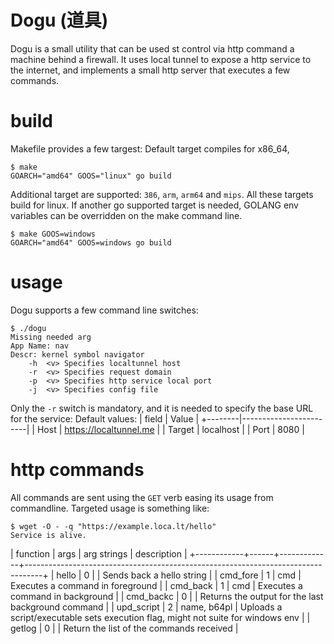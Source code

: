 # Dogu (道具)
Dogu is a small utility that can be used st control via http command a machine behind a firewall.
It uses local tunnel to expose a http service to the internet, and implements a small http server that executes a few commands.

# build
Makefile provides a few targest:
Default target compiles for x86_64,
```
$ make
GOARCH="amd64" GOOS="linux" go build
```
Additional target are supported: `386`, `arm`, `arm64` and `mips`.
All these targets build for linux.
If another go supported target is needed, GOLANG env variables can be overridden on the make command line.
```
$ make GOOS=windows
GOARCH="amd64" GOOS=windows go build
```

# usage
Dogu supports a few command line switches:
```
$ ./dogu
Missing needed arg
App Name: nav
Descr: kernel symbol navigator
	-h	<v>	Specifies localtunnel host
	-r	<v>	Specifies request domain
	-p	<v>	Specifies http service local port
	-j	<v>	Specifies config file
```
Only the `-r` switch is mandatory, and it is needed to specify the base URL for the service:
Default values:
| field  | Value                  |
+--------|------------------------|
| Host   | https://localtunnel.me |
| Target | localhost              |
| Port   | 8080                   |

# http commands
All commands are sent using the `GET` verb easing its usage from commandline.
Targeted usage is something like:
```
$ wget -O - -q "https://example.loca.lt/hello"
Service is alive.
```
| function   | args | arg strings | description                                                                      |
+------------+------+-------------+----------------------------------------------------------------------------------+
| hello      | 0    |             | Sends back a hello string                                                        |
| cmd_fore   | 1    | cmd         | Executes a command in foreground                                                 |
| cmd_back   | 1    | cmd         | Executes a command in background                                                 |
| cmd_backc  | 0    |             | Returns the output for the last background command                               |
| upd_script | 2    | name, b64pl | Uploads a script/executable sets execution flag, might not suite for windows env |
| getlog     | 0    |             | Return the list of the commands received                                         |

